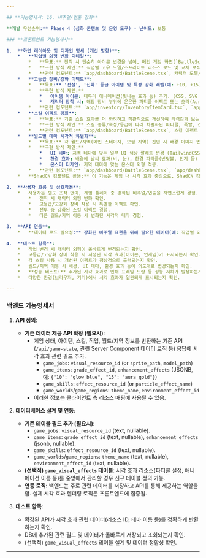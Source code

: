 ```yaml
---

## **기능명세서: 16. 비주얼/연출 강화**

**개발 우선순위:** Phase 4 (심화 콘텐츠 및 운영 도구) - 난이도: 보통

### **프론트엔드 기능명세서**

1.  **화면 레이아웃 및 디자인 명세 (개선 방향)**:
    *   **직업별 외형 변화 디테일**:
        *   **목표:** 전직 시 단순히 아이콘 변경을 넘어, 메인 게임 화면(`BattleScene.tsx`)의 캐릭터 외형(스프라이트, 3D 모델 등)이 해당 직업에 맞게 변경되도록 구현.
        *   **구현 방식 제안:** 직업별 고유 모델/스프라이트 리소스 로드 및 교체 로직 구현. CSS 클래스 또는 상태 기반으로 애니메이션(Idle, Attack 등) 전환.
        *   **관련 컴포넌트:** `app/dashboard/BattleScene.tsx`, 캐릭터 모델/스프라이트 렌더링 컴포넌트.
    *   **고등급 장비/강화 이펙트**:
        *   **목표:** '전설', '신화' 등급 아이템 및 특정 강화 레벨(예: +10, +15) 달성 시 시각적인 특별함 부여.
        *   **구현 방식 제안:**
            *   아이템 아이콘: 테두리 애니메이션(빛나는 효과 등) 추가. (CSS, SVG 애니메이션)
            *   캐릭터 장착 시: 해당 장비 부위에 은은한 파티클 이펙트 또는 오라(Aura) 효과 추가. (파티클 라이브러리: `react-tsparticles` 등 또는 WebGL 기반 구현)
        *   **관련 컴포넌트:** `app/inventory/InventoryItemCard.tsx`, `app/character/EquipmentSlot.tsx`, `app/dashboard/BattleScene.tsx`.
    *   **스킬 이펙트 강화**:
        *   **목표:** 기존 스킬 효과를 더 화려하고 직관적으로 개선하여 타격감과 보는 재미 증대.
        *   **구현 방식 제안:** 스킬 종류/속성/등급에 따라 차별화된 파티클, 폭발, 잔상, 화면 흔들림 등의 효과 추가. 스킬 시전 및 적중 시 애니메이션 보강. (파티클 라이브러리, CSS 애니메이션, 필요시 Canvas/WebGL 활용)
        *   **관련 컴포넌트:** `app/dashboard/BattleScene.tsx`, 스킬 이펙트 처리 관련 모듈.
    *   **월드별 테마 시각적 차별화**:
        *   **목표:** 각 월드/지역(메인 스테이지, 모험 지역) 진입 시 배경 이미지 변경 외에, 해당 지역의 고유한 분위기를 느낄 수 있도록 시각 요소 강화.
        *   **구현 방식 제안:**
            *   UI 테마: 지역 테마에 맞는 일부 UI 색상 팔레트 변경 (TailwindCSS 테마 기능 활용).
            *   환경 효과: 배경에 날씨 효과(비, 눈), 환경 파티클(반딧불, 먼지 등) 추가.
            *   몬스터 디자인: 지역 테마에 맞는 몬스터 외형 적용.
        *   **관련 컴포넌트:** `app/dashboard/BattleScene.tsx`, `app/dashboard/StageInfo.tsx`, 전역 스타일 (`styles/globals.css`), 레이아웃 컴포넌트 (`app/layout.tsx` 등).
    *   **ShadCN 컴포넌트 활용:** 이 기능은 게임 내 시각 효과 중심으로, ShadCN 컴포넌트 직접 활용보다는 TailwindCSS 스타일링, CSS 애니메이션, 외부 라이브러리(파티클, 애니메이션) 활용이 주가 됨. 다만, UI 테마 변경 시 ShadCN의 테마 기능을 활용할 수 있음.

2.  **사용자 흐름 및 상호작용**:
    *   사용자는 별도 조작 없이, 게임 플레이 중 강화된 비주얼/연출을 자연스럽게 경험.
        *   전직 시 캐릭터 외형 변화 확인.
        *   고등급/고강화 장비 착용 시 특별한 이펙트 확인.
        *   전투 중 강화된 스킬 이펙트 경험.
        *   다른 월드/지역 이동 시 변화된 시각적 테마 경험.

3.  **API 연동**:
    *   **데이터 로드 필요성:** 강화된 비주얼 표현을 위해 필요한 데이터(예: 직업별 외형 리소스 경로, 장비/스킬 이펙트 타입/리소스 경로, 월드별 테마 정보)를 백엔드로부터 로드해야 할 수 있음. (기존 `game_jobs`, `game_items`, `game_skills`, `game_worlds` 데이터에 관련 필드 추가 또는 별도 API).

4.  **테스트 항목**:
    *   직업 변경 시 캐릭터 외형이 올바르게 변경되는지 확인.
    *   고등급/고강화 장비 착용 시 지정된 시각 효과(아이콘, 인게임)가 표시되는지 확인.
    *   각 스킬 사용 시 개선된 이펙트가 정상적으로 출력되는지 확인.
    *   월드/지역 이동 시 배경, UI 테마, 환경 효과 등이 의도대로 변경되는지 확인.
    *   **성능 테스트:** 추가된 시각 효과로 인해 프레임 드랍 등 성능 저하가 발생하는지 확인 및 최적화.
    *   다양한 환경(브라우저, 기기)에서 시각 효과가 일관되게 표시되는지 확인.

---
```


### **백엔드 기능명세서**

1.  **API 정의**:
    *   **기존 데이터 제공 API 확장 (필요시)**:
        *   게임 상태, 아이템, 스킬, 직업, 월드/지역 정보를 반환하는 기존 API (`/api/game-state`, 관련 Server Component 데이터 로직 등) 응답에 시각 효과 관련 필드 추가.
            *   `game_jobs`: `visual_resource_id` (or `sprite_path`, `model_path`)
            *   `game_items`: `grade_effect_id`, `enhancement_effects` (JSONB, 예: `{"10": "glow_blue", "15": "aura_gold"}`)
            *   `game_skills`: `effect_resource_id` (or `particle_effect_name`)
            *   `game_worlds`/`game_regions`: `theme_name`, `environment_effect_id`
        *   이러한 정보는 클라이언트 측 리소스 매핑에 사용될 수 있음.

2.  **데이터베이스 설계 및 연동**:
    *   **기존 테이블 필드 추가 (필요시)**:
        *   `game_jobs`: `visual_resource_id` (text, nullable).
        *   `game_items`: `grade_effect_id` (text, nullable), `enhancement_effects` (jsonb, nullable).
        *   `game_skills`: `effect_resource_id` (text, nullable).
        *   `game_worlds`/`game_regions`: `theme_name` (text, nullable), `environment_effect_id` (text, nullable).
    *   **(선택적) `game_visual_effects` 테이블**: 시각 효과 리소스(파티클 설정, 애니메이션 이름 등)를 중앙에서 관리할 경우 신규 테이블 정의 가능.
    *   **연동 로직:** 백엔드는 주로 관련 데이터를 저장하고 API를 통해 제공하는 역할을 함. 실제 시각 효과 렌더링 로직은 프론트엔드에 집중됨.

3.  **테스트 항목**:
    *   확장된 API가 시각 효과 관련 데이터(리소스 ID, 테마 이름 등)를 정확하게 반환하는지 확인.
    *   DB에 추가된 관련 필드 및 데이터가 올바르게 저장되고 조회되는지 확인.
    *   (선택적) `game_visual_effects` 테이블 설계 및 데이터 정합성 확인.

---
